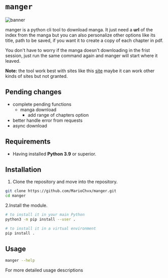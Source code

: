 # `manger`

![banner](https://user-images.githubusercontent.com/100007797/257945920-1a057ecc-1968-4fe2-a26a-1cffa87733df.png)

manger is a python cli tool to download manga. It just need a **url** of the index from the manga but you can also personalize other options like its title, path to be saved, if you want it to create a copy of each chapter in pdf.

You don't have to worry if the manga doesn't downloading in the frist session, just run the same command again and manger will start where it leaved.

**Note:** the tool work best with sites like this [site](https://ww6.read-onepiece.com/) maybe it can work other kinds of sites but not granted.

## Pending changes

- complete pending functions
  - manga download
    - add range of chapters option
- better handle error from requests
- async download

## Requirements

- Having installed **Python 3.9** or superior.

## Installation

1. Clone the repository and move into the repository.

```bash
git clone https://github.com/MarioChvx/manger.git
cd manger
```

2.Install the module.

```bash
# to install it in your main Python
python3 -m pip install --user .

# to install it in a virtual environment
pip install .
```

## Usage

```bash
manger --help
```

For more detailed usage descriptions

